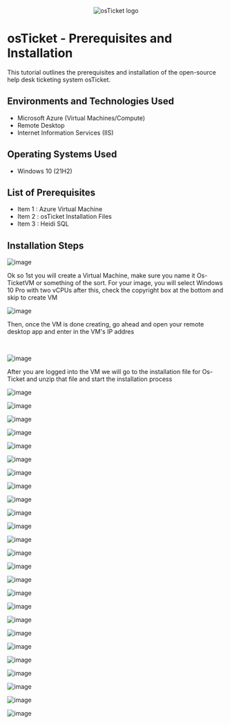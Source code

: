<p align="center">
<img src="https://i.imgur.com/Clzj7Xs.png" alt="osTicket logo"/>
</p>

<h1>osTicket - Prerequisites and Installation</h1>
This tutorial outlines the prerequisites and installation of the open-source help desk ticketing system osTicket.<br />



<h2>Environments and Technologies Used</h2>

- Microsoft Azure (Virtual Machines/Compute)
- Remote Desktop
- Internet Information Services (IIS)

<h2>Operating Systems Used </h2>

- Windows 10</b> (21H2)

<h2>List of Prerequisites</h2>

- Item 1 : Azure Virtual Machine
- Item 2 : osTicket Installation Files
- Item 3 : Heidi SQL


<h2>Installation Steps</h2>

<p>

   ![image](https://github.com/user-attachments/assets/d567bc53-7bcd-498d-9ac2-e1df0ac851fa)


</p>
<p>
Ok so 1st you will create a Virtual Machine, make sure you name it Os-TicketVM or something of the sort. For your image, you will select Windows 10 Pro with two vCPUs after this, check the copyright box at the bottom and skip to create VM
<br />

<p>

   ![image](https://github.com/user-attachments/assets/b5a7a6b2-8d84-40fd-ad6c-49eb55e17560)
 

</p>
<p>
Then, once the VM is done creating, go ahead and open your remote desktop app and enter in the VM's IP addres 
</p>
<br />


   ![image](https://github.com/user-attachments/assets/abdf36e1-33ad-4318-9c4e-162d47c593e8)

  
</p>
<p>
After you are logged into the VM we will go to the installation file for Os-Ticket and unzip that file and start the installation process



![image](https://github.com/user-attachments/assets/893da4c1-49ee-4e0f-ba6d-70b495712f7c)







  ![image](https://github.com/user-attachments/assets/dc04267c-9a3f-451a-b7f4-f139f16baf6e)








  ![image](https://github.com/user-attachments/assets/66e6c304-4814-43aa-a8f0-3886bcc49fc8)










  ![image](https://github.com/user-attachments/assets/3da785e6-c409-4b5a-b71b-b2c487c1d7b5)








![image](https://github.com/user-attachments/assets/38f22ee2-d8e6-4560-98c6-1368bd1e8205)









![image](https://github.com/user-attachments/assets/f790415d-ac80-4161-8744-c2cfd6e1293a)









![image](https://github.com/user-attachments/assets/51616472-1c9f-47f2-bc4a-30e0574c5f1f)










![image](https://github.com/user-attachments/assets/6957f61c-e505-44e4-9918-77407e8b61ec)









![image](https://github.com/user-attachments/assets/a6f0bdfe-ce33-472d-b771-42f494ede237)










![image](https://github.com/user-attachments/assets/2c744605-0ba4-4233-9ad2-2585b4e59f40)








![image](https://github.com/user-attachments/assets/e3efac66-eb46-49fe-8550-213f06b4f392)









![image](https://github.com/user-attachments/assets/6b8cf0df-475b-4d7f-a26f-556086ddee1b)










![image](https://github.com/user-attachments/assets/dc199fee-a10b-463b-bc30-a8496dd57718)










![image](https://github.com/user-attachments/assets/5068eae2-ebea-466c-9fdf-98c5c74c3ec3)









![image](https://github.com/user-attachments/assets/71968aa6-0433-4bd2-b8e0-8d2d7ce0e024)









![image](https://github.com/user-attachments/assets/2253f4bd-5db2-4345-b264-b556d9fa85a0)








![image](https://github.com/user-attachments/assets/322b7bef-06a7-47f0-951b-2469a06550f8)









![image](https://github.com/user-attachments/assets/7d7f1343-efce-4280-b511-925467c77822)









![image](https://github.com/user-attachments/assets/8fafd1bb-7e63-42c4-a9aa-8861dee2ef95)










![image](https://github.com/user-attachments/assets/328cb5fb-56d1-4d7d-9094-f811b0ee0bdf)













![image](https://github.com/user-attachments/assets/4e707867-417e-44a7-844a-af836f3216ee)











![image](https://github.com/user-attachments/assets/0e8e7a00-24af-4a3a-80a2-2126f17b0d51)












![image](https://github.com/user-attachments/assets/b721c6cf-75bb-4964-a92f-45f08add31b5)










![image](https://github.com/user-attachments/assets/696f5936-51d5-4884-bd8d-be2bde387391)














![image](https://github.com/user-attachments/assets/82dc5461-5b0b-4e03-92c5-cb4ddff9bab4)






















































  



<br />
